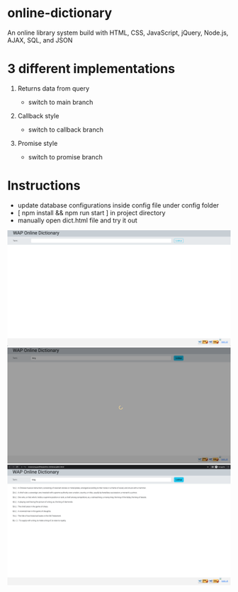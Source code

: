# online-dictionary

An online library system build with HTML, CSS, JavaScript, jQuery, Node.js, AJAX, SQL, and JSON

# 3 different implementations

1. Returns data from query
   - switch to main branch

2. Callback style
   - switch to callback branch

3. Promise style
   - switch to promise branch

# Instructions

- update database configurations inside config file under config folder
- [ npm install && npm run start ] in project directory
- manually open dict.html file and try it out

![Step 1](./images/1.png)
![Step 2](./images/2.png)
![Step 3](./images/3.png)